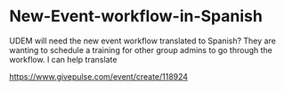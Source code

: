 # New-Event-workflow-in-Spanish
UDEM will need the new event workflow translated to Spanish? 
They are wanting to schedule a training for other group admins to go through the workflow. 
I can help translate

https://www.givepulse.com/event/create/118924
